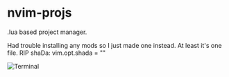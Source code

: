 # nvim-projs
 .lua based project manager.

Had trouble installing any mods so I just made one instead.
At least it's one file.
RIP shaDa: vim.opt.shada = ""

![Terminal](https://github.com/samcoble/nvim-projs/assets/32228102/9190a545-ee6b-4ccb-a8ae-3667ea90b58e)
